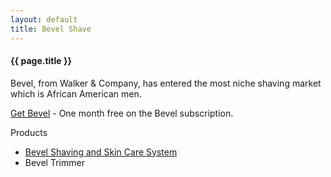```yaml
---
layout: default
title: Bevel Shave
---
```


#### {{ page.title }}

Bevel, from Walker &amp; Company, has entered the most niche shaving market which is African American men.

[Get Bevel](getBevel.com/r/52e3e3c75f) - One month free on the Bevel subscription.

Products
- [Bevel Shaving and Skin Care System](http://amzn.to/2jdczpf)
- Bevel Trimmer
